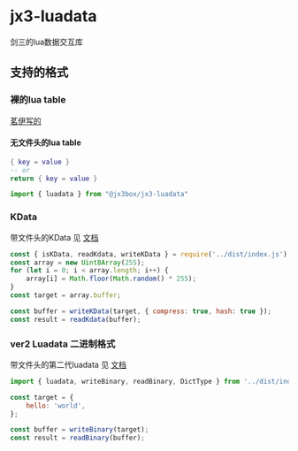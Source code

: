 # jx3-luadata

剑三的lua数据交互库  

## 支持的格式

### 裸的lua table

[茗伊写的](https://www.npmjs.com/package/luadata)

#### 无文件头的lua table

```lua
{ key = value }
-- or  
return { key = value }
```

```js
import { luadata } from "@jx3box/jx3-luadata"
```

### KData

带文件头的KData
见 [文档](https://github.com/JX3BOX/jx3-unpkg/blob/master/docs/数据交互/jx3dat格式.md)

```js
const { isKData, readKdata, writeKData } = require('../dist/index.js');
const array = new Uint8Array(255);
for (let i = 0; i < array.length; i++) {
    array[i] = Math.floor(Math.random() * 255);
}
const target = array.buffer;

const buffer = writeKData(target, { compress: true, hash: true });
const result = readKdata(buffer);
```

### ver2 Luadata 二进制格式

带文件头的第二代luadata
见 [文档](./docs/剑网3缘起本地序列化lua数据说明.md)

```js
import { luadata, writeBinary, readBinary, DictType } from '../dist/index.js';

const target = {
    hello: 'world',
};

const buffer = writeBinary(target);
const result = readBinary(buffer);
```
